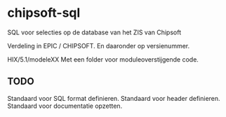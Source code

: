 # chipsoft-sql

SQL voor selecties op de database van het ZIS van Chipsoft

Verdeling in EPIC / CHIPSOFT. En daaronder op versienummer.

HIX/5.1/modeleXX
Met een folder voor moduleoverstijgende code.

## TODO

Standaard voor SQL format definieren.
Standaard voor header definieren.
Standaard voor documentatie opzetten.

